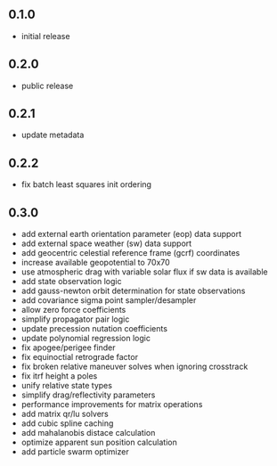## 0.1.0

- initial release

## 0.2.0

- public release

## 0.2.1

- update metadata

## 0.2.2

- fix batch least squares init ordering

## 0.3.0

- add external earth orientation parameter (eop) data support
- add external space weather (sw) data support
- add geocentric celestial reference frame (gcrf) coordinates
- increase available geopotential to 70x70
- use atmospheric drag with variable solar flux if sw data is available
- add state observation logic
- add gauss-newton orbit determination for state observations
- add covariance sigma point sampler/desampler
- allow zero force coefficients
- simplify propagator pair logic
- update precession nutation coefficients
- update polynomial regression logic
- fix apogee/perigee finder
- fix equinoctial retrograde factor
- fix broken relative maneuver solves when ignoring crosstrack
- fix itrf height a poles
- unify relative state types
- simplify drag/reflectivity parameters
- performance improvements for matrix operations
- add matrix qr/lu solvers
- add cubic spline caching
- add mahalanobis distace calculation
- optimize apparent sun position calculation
- add particle swarm optimizer

